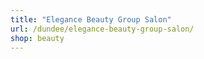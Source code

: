```yaml
---
title: "Elegance Beauty Group Salon"
url: /dundee/elegance-beauty-group-salon/
shop: beauty
---
```

